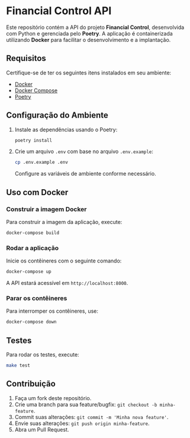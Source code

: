 # Financial Control API

Este repositório contém a API do projeto **Financial Control**, desenvolvida com Python e gerenciada pelo **Poetry**. A aplicação é containerizada utilizando **Docker** para facilitar o desenvolvimento e a implantação.

## Requisitos

Certifique-se de ter os seguintes itens instalados em seu ambiente:

- [Docker](https://www.docker.com/)
- [Docker Compose](https://docs.docker.com/compose/)
- [Poetry](https://python-poetry.org/)

## Configuração do Ambiente

1. Instale as dependências usando o Poetry:

   ```bash
   poetry install
   ```

2. Crie um arquivo `.env` com base no arquivo `.env.example`:

   ```bash
   cp .env.example .env
   ```

   Configure as variáveis de ambiente conforme necessário.

## Uso com Docker

### Construir a imagem Docker

Para construir a imagem da aplicação, execute:

```bash
docker-compose build
```

### Rodar a aplicação

Inicie os contêineres com o seguinte comando:

```bash
docker-compose up
```

A API estará acessível em `http://localhost:8000`.

### Parar os contêineres

Para interromper os contêineres, use:

```bash
docker-compose down
```

## Testes

Para rodar os testes, execute:

```bash
make test
```

## Contribuição

1. Faça um fork deste repositório.
2. Crie uma branch para sua feature/bugfix: `git checkout -b minha-feature`.
3. Commit suas alterações: `git commit -m 'Minha nova feature'`.
4. Envie suas alterações: `git push origin minha-feature`.
5. Abra um Pull Request.
